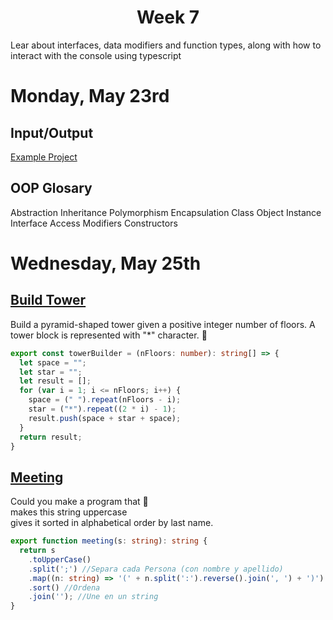 <h1 align="center">Week 7</h1>

Lear about interfaces, data modifiers and function types, along with how to interact with the console using typescript

# Monday, May 23rd
## Input/Output
[Example Project](https://github.com/yaniadavid/core-code-from-scratch-readme/tree/main/Week%207/inout)

## OOP Glosary
Abstraction
Inheritance
Polymorphism
Encapsulation
Class
Object
Instance
Interface
Access Modifiers
Constructors

# Wednesday, May 25th
## [Build Tower](https://www.codewars.com/kata/576757b1df89ecf5bd00073b/train/typescript "Build Tower")
Build a pyramid-shaped tower given a positive integer number of floors. A tower block is represented with "*" character. 🗼
```typescript
export const towerBuilder = (nFloors: number): string[] => {
  let space = "";
  let star = "";
  let result = [];
  for (var i = 1; i <= nFloors; i++) {
    space = (" ").repeat(nFloors - i);
    star = ("*").repeat((2 * i) - 1);
    result.push(space + star + space);
  }
  return result;
}
```

## [Meeting](https://www.codewars.com/kata/59df2f8f08c6cec835000012/train/typescript "Meeting")
Could you make a program that 📩 <br>
makes this string uppercase <br>
gives it sorted in alphabetical order by last name. <br>
```typescript
export function meeting(s: string): string {
  return s
    .toUpperCase()
    .split(';') //Separa cada Persona (con nombre y apellido)
    .map((n: string) => '(' + n.split(':').reverse().join(', ') + ')') //Crea el arreglo separando por nombre y apellido, entre parentesis
    .sort() //Ordena
    .join(''); //Une en un string
}
```


